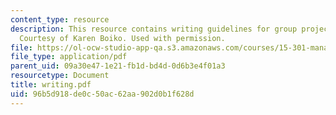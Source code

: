 ```yaml
---
content_type: resource
description: This resource contains writing guidelines for group project reports.
  Courtesy of Karen Boiko. Used with permission.
file: https://ol-ocw-studio-app-qa.s3.amazonaws.com/courses/15-301-managerial-psychology-fall-2006/96b5d918de0c50ac62aa902d0b1f628d_writing.pdf
file_type: application/pdf
parent_uid: 09a30e47-1e21-fb1d-bd4d-0d6b3e4f01a3
resourcetype: Document
title: writing.pdf
uid: 96b5d918-de0c-50ac-62aa-902d0b1f628d
---
```

